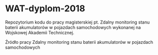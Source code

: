 # WAT-dyplom-2018

Repozytorium kodu do pracy magisterskiej pt. Zdalny monitoring stanu baterii akumulatorów w pojazdach samochodowych wykonanej na Wojskowej Akademii Technicznej.

Źródło pracy Zdalny monitoring stanu baterii akumulatorów w pojazdach samochodowych
